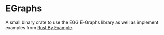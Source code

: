 # EGraphs

A small binary crate to use the EGG E-Graphs library as well as implement examples from [Rust By Example](https://doc.rust-lang.org/stable/rust-by-example/hello/print.html).